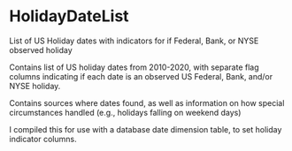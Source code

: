 # HolidayDateList
List of US Holiday dates with indicators for if Federal, Bank, or NYSE observed holiday

Contains list of US holiday dates from 2010-2020, with separate flag columns indicating
if each date is an observed US Federal, Bank, and/or NYSE holiday. 

Contains sources where dates found, as well as information on how special circumstances handled
(e.g., holidays falling on weekend days)

I compiled this for use with a database date dimension table, to set holiday indicator columns.
